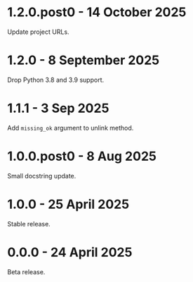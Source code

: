 # 1.2.0.post0 - 14 October 2025

Update project URLs.

# 1.2.0 - 8 September 2025

Drop Python 3.8 and 3.9 support.

# 1.1.1 - 3 Sep 2025

Add `missing_ok` argument to unlink method.

# 1.0.0.post0 - 8 Aug 2025

Small docstring update.

# 1.0.0 - 25 April 2025

Stable release.

# 0.0.0 - 24 April 2025

Beta release.
